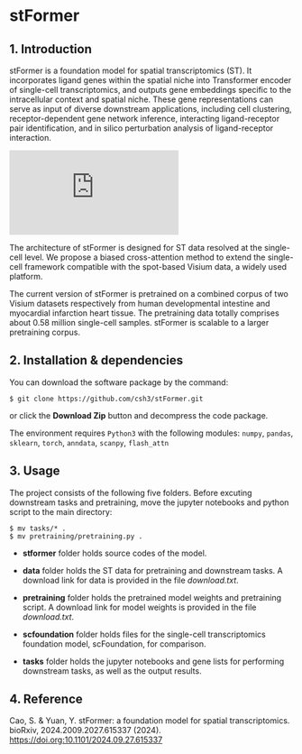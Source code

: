 # stFormer

## 1. Introduction
stFormer is a foundation model for spatial transcriptomics (ST). It incorporates ligand genes within the spatial niche into Transformer encoder of single-cell transcriptomics, and outputs gene embeddings specific to the intracellular context and spatial niche. These gene representations can serve as input of diverse downstream applications, including cell clustering, receptor-dependent gene network inference, interacting ligand-receptor pair identification, and in silico perturbation analysis of ligand-receptor interaction.

![stFormer Architecture](https://github.com/csh3/stFormer/blob/main/schematic_overview.pdf)

The architecture of stFormer is designed for ST data resolved at the single-cell level. We propose a biased cross-attention method to extend the single-cell framework compatible with the spot-based Visium data, a widely used platform. 

The current version of stFormer is pretrained on a combined corpus of two Visium datasets respectively from human developmental intestine and myocardial infarction heart tissue. The pretraining data totally comprises about 0.58 million single-cell samples. stFormer is scalable to a larger pretraining corpus. 

## 2. Installation & dependencies
You can download the software package by the command:

```
$ git clone https://github.com/csh3/stFormer.git
```

or click the **Download Zip** button and decompress the code package.

The environment requires `Python3` with the following modules: 
`numpy`, `pandas`, `sklearn`, `torch`, `anndata`, `scanpy`, `flash_attn`

## 3. Usage
The project consists of the following five folders. Before excuting downstream tasks and pretraining, move the jupyter notebooks and python script to the main directory:

```
$ mv tasks/* .
$ mv pretraining/pretraining.py .
```

* **stformer** folder holds source codes of the model.

* **data** folder holds the ST data for pretraining and downstream tasks. A download link for data is provided in the file *download.txt*.

* **pretraining** folder holds the pretrained model weights and pretraining script. A download link for model weights is provided in the file *download.txt*.

* **scfoundation** folder holds files for the single-cell transcriptomics foundation model, scFoundation, for comparison.

* **tasks** folder holds the jupyter notebooks and gene lists for performing downstream tasks, as well as the output results. 

## 4. Reference
Cao, S. & Yuan, Y. stFormer: a foundation model for spatial transcriptomics. bioRxiv, 2024.2009.2027.615337 (2024). https://doi.org:10.1101/2024.09.27.615337



